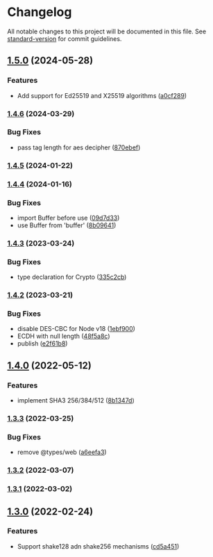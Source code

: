 # Changelog

All notable changes to this project will be documented in this file. See [standard-version](https://github.com/conventional-changelog/standard-version) for commit guidelines.

## [1.5.0](https://github.com/PeculiarVentures/webcrypto/compare/v1.4.6...v1.5.0) (2024-05-28)


### Features

* Add support for Ed25519 and X25519 algorithms ([a0cf289](https://github.com/PeculiarVentures/webcrypto/commit/a0cf28914d6e0e11567a24ea3508c3ca231bd754))

### [1.4.6](https://github.com/PeculiarVentures/webcrypto/compare/v1.4.5...v1.4.6) (2024-03-29)


### Bug Fixes

* pass tag length for aes decipher ([870ebef](https://github.com/PeculiarVentures/webcrypto/commit/870ebefe7b65da6f1db3ddb8d3539ec88a0ebb4a))

### [1.4.5](https://github.com/PeculiarVentures/webcrypto/compare/v1.4.4...v1.4.5) (2024-01-22)

### [1.4.4](https://github.com/PeculiarVentures/webcrypto/compare/v1.4.3...v1.4.4) (2024-01-16)


### Bug Fixes

* import Buffer before use ([09d7d33](https://github.com/PeculiarVentures/webcrypto/commit/09d7d33a07f99c2c0daa1e5c79008132571ac66a))
* use Buffer from 'buffer' ([8b09641](https://github.com/PeculiarVentures/webcrypto/commit/8b09641603ba3a7ebd0ff947186126dcf271c4fd))

### [1.4.3](https://github.com/PeculiarVentures/webcrypto/compare/v1.4.2...v1.4.3) (2023-03-24)


### Bug Fixes

* type declaration for Crypto ([335c2cb](https://github.com/PeculiarVentures/webcrypto/commit/335c2cb45236a4832b4b5cccb869f19f458bfc2b))

### [1.4.2](https://github.com/PeculiarVentures/webcrypto/compare/v1.4.0...v1.4.2) (2023-03-21)


### Bug Fixes

* disable DES-CBC for Node v18 ([1ebf900](https://github.com/PeculiarVentures/webcrypto/commit/1ebf9006e67102b16aada2e54d5a32419d8cc3b8))
* ECDH with null length ([48f5a8c](https://github.com/PeculiarVentures/webcrypto/commit/48f5a8c19d81732a89b897fad0e6ac0e084c6333))
* publish ([e2f61b8](https://github.com/PeculiarVentures/webcrypto/commit/e2f61b8b5619767a4bd82d91631a4a15e4e5de92))

## [1.4.0](https://github.com/PeculiarVentures/webcrypto/compare/v1.3.3...v1.4.0) (2022-05-12)


### Features

* implement SHA3 256/384/512 ([8b1347d](https://github.com/PeculiarVentures/webcrypto/commit/8b1347df434ba1d8d973e0c08d61c0dc54f38432))

### [1.3.3](https://github.com/PeculiarVentures/webcrypto/compare/v1.3.2...v1.3.3) (2022-03-25)


### Bug Fixes

* remove @types/web ([a6eefa3](https://github.com/PeculiarVentures/webcrypto/commit/a6eefa34dcbcfe5ee59ff09d8c9b7273242b2ffe))

### [1.3.2](https://github.com/PeculiarVentures/webcrypto/compare/v1.3.1...v1.3.2) (2022-03-07)

### [1.3.1](https://github.com/PeculiarVentures/webcrypto/compare/v1.3.0...v1.3.1) (2022-03-02)

## [1.3.0](https://github.com/PeculiarVentures/webcrypto/compare/v1.2.3...v1.3.0) (2022-02-24)


### Features

* Support shake128 adn shake256 mechanisms ([cd5a451](https://github.com/PeculiarVentures/webcrypto/commit/cd5a451ba59618c736ed87dde1c68079bf9d3450))
